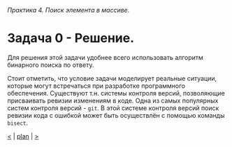 _Практика 4. Поиск элемента в массиве._

# Задача 0 - Решение.

Для решения этой задачи удобнее всего использовать алгоритм бинарного поиска по ответу.

Стоит отметить, что условие задачи моделирует реальные ситуации, которые могут встречаться при разработке программного обеспечения. Существуют т.н. системы контроля версий, позволяющие присваивать ревизии изменениям в коде. Одна из самых популярных систем контроля версий - `git`. В этой системе контроля версий поиск ревизии кода с ошибкой может быть осуществлён с помощью команды `bisect`.

[<](5.md) | [plan](../practice.md) | [>](7.md)
